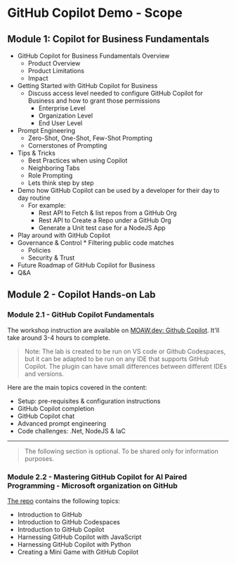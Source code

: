# GitHub Copilot Demo - Scope

## Module 1: Copilot for Business Fundamentals
* GitHub Copilot for Business Fundamentals Overview
	* Product Overview
  * Product Limitations
  * Impact
* Getting Started with GitHub Copilot for Business
	* Discuss access level needed to configure GitHub Copilot for Business and how to grant those permissions
		* Enterprise Level
	  	* Organization Level
	  	* End User Level
* Prompt Engineering
	* Zero-Shot, One-Shot, Few-Shot Prompting
	* Cornerstones of Prompting
* Tips & Tricks
	* Best Practices when using Copilot
	* Neighboring Tabs
	* Role Prompting
	* Lets think step by step
* Demo how GitHub Copilot can be used by a developer for their day to day routine
	*	For example:
		* Rest API to Fetch & list repos from a GitHub Org
		* Rest API to Create a Repo under a GitHub Org
		* Generate a Unit test case for a NodeJS App
* Play around with GitHub Copilot
* Governance & Control
		* Filtering public code matches
  	* Policies
  	* Security & Trust
* Future Roadmap of GitHub Copilot for Business
* Q&A

## Module 2 - Copilot Hands-on Lab

### Module 2.1 - GitHub Copilot Fundamentals

The workshop instruction are available on [MOAW.dev: Github Copilot](https://moaw.dev/workshop/github-copilot/). It'll take around 3-4 hours to complete.

> Note: The lab is created to be run on VS code or Github Codespaces, but it can be adapted to be run on any IDE that supports GitHub Copilot. The plugin can have small differences between different IDEs and versions.

Here are the main topics covered in the content:

* Setup: pre-requisites & configuration instructions
* GitHub Copilot completion
* GitHub Copilot chat
* Advanced prompt engineering
* Code challenges: .Net, NodeJS & IaC

-----

> The following section is optional. To be shared only for information purposes.

### Module 2.2 - Mastering GitHub Copilot for AI Paired Programming - Microsoft organization on GitHub 

[The repo](https://github.com/microsoft/Mastering-GitHub-Copilot-for-Paired-Programming) contains the following topics:

* Introduction to GitHub
* Introduction to GitHub Codespaces
* Introduction to GitHub Copilot
* Harnessing GitHub Copilot with JavaScript
* Harnessing GitHub Copilot with Python
* Creating a Mini Game with GitHub Copilot
